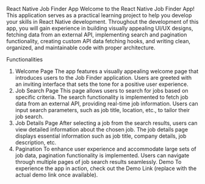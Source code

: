 React Native Job Finder App
Welcome to the React Native Job Finder App! This application serves as a practical learning project to help you develop your skills in React Native development. Throughout the development of this app, you will gain experience in building visually appealing UI/UX designs, fetching data from an external API, implementing search and pagination functionality, creating custom API data fetching hooks, and writing clean, organized, and maintainable code with proper architecture.

Functionalities
1. Welcome Page
The app features a visually appealing welcome page that introduces users to the Job Finder application.
Users are greeted with an inviting interface that sets the tone for a positive user experience.
2. Job Search Page
This page allows users to search for jobs based on specific criteria.
The search functionality is implemented to fetch job data from an external API, providing real-time job information.
Users can input search parameters, such as job title, location, etc., to tailor their job search.
3. Job Details Page
After selecting a job from the search results, users can view detailed information about the chosen job.
The job details page displays essential information such as job title, company details, job description, etc.
4. Pagination
To enhance user experience and accommodate large sets of job data, pagination functionality is implemented.
Users can navigate through multiple pages of job search results seamlessly.
Demo
To experience the app in action, check out the Demo Link (replace with the actual demo link once available).
